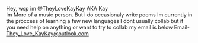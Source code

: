 Hey, wsp im @TheyLoveKayKay AKA Kay  
Im More of a music person. But i do occasionaly write poems 
Im currently in the proccess of learning a few new languages 
I dont usually collab but if you need help on anything or want to try to collab my email is below 
Email- They_Love_KayKay@outlook.com
